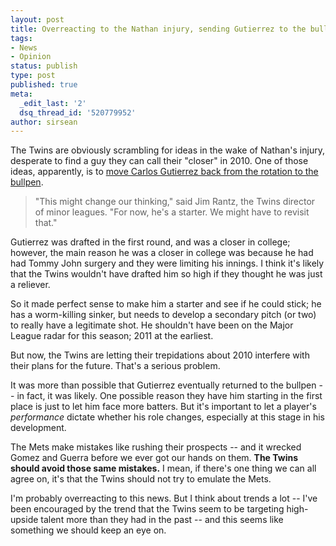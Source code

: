 ```yaml
---
layout: post
title: Overreacting to the Nathan injury, sending Gutierrez to the bullpen
tags:
- News
- Opinion
status: publish
type: post
published: true
meta:
  _edit_last: '2'
  dsq_thread_id: '520779952'
author: sirsean
---
```

The Twins are obviously scrambling for ideas in the wake of Nathan's injury, desperate to find a guy they can call their "closer" in 2010. One of those ideas, apparently, is to [move Carlos Gutierrez back from the rotation to the bullpen](http://www.startribune.com/sports/twins/87291382.html?elr=KArksi8cyaiUqCP:iUiacyKUUs).

> "This might change our thinking," said Jim Rantz, the Twins director of minor leagues. "For now, he's a starter. We might have to revisit that."

Gutierrez was drafted in the first round, and was a closer in college; however, the main reason he was a closer in college was because he had had Tommy John surgery and they were limiting his innings. I think it's likely that the Twins wouldn't have drafted him so high if they thought he was just a reliever.

So it made perfect sense to make him a starter and see if he could stick; he has a worm-killing sinker, but needs to develop a secondary pitch (or two) to really have a legitimate shot. He shouldn't have been on the Major League radar for this season; 2011 at the earliest.

But now, the Twins are letting their trepidations about 2010 interfere with their plans for the future. That's a serious problem.

It was more than possible that Gutierrez eventually returned to the bullpen -- in fact, it was likely. One possible reason they have him starting in the first place is just to let him face more batters. But it's important to let a player's _performance_ dictate whether his role changes, especially at this stage in his development.

The Mets make mistakes like rushing their prospects -- and it wrecked Gomez and Guerra before we ever got our hands on them. **The Twins should avoid those same mistakes.** I mean, if there's one thing we can all agree on, it's that the Twins should not try to emulate the Mets.

I'm probably overreacting to this news. But I think about trends a lot -- I've been encouraged by the trend that the Twins seem to be targeting high-upside talent more than they had in the past -- and this seems like something we should keep an eye on.
